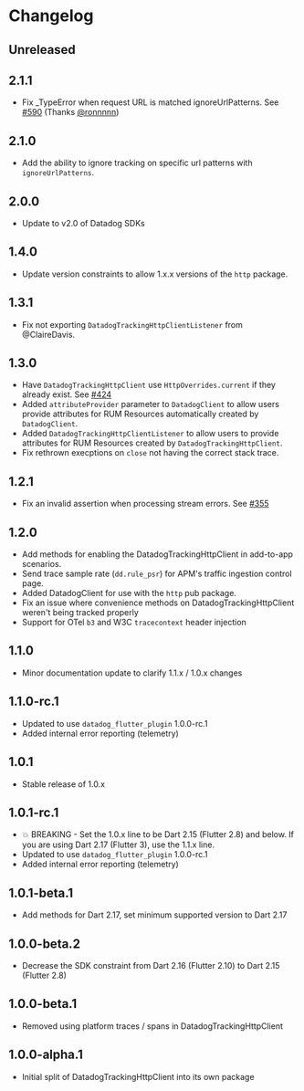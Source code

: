 # Changelog

## Unreleased

## 2.1.1

* Fix _TypeError when request URL is matched ignoreUrlPatterns. See [#590] (Thanks [@ronnnnn][])

## 2.1.0

* Add the ability to ignore tracking on specific url patterns with `ignoreUrlPatterns`.

## 2.0.0

* Update to v2.0 of Datadog SDKs

## 1.4.0

* Update version constraints to allow 1.x.x versions of the `http` package.

## 1.3.1

* Fix not exporting `DatadogTrackingHttpClientListener` from @ClaireDavis.

## 1.3.0

* Have `DatadogTrackingHttpClient` use `HttpOverrides.current` if they already exist. See [#424] 
* Added `attributeProvider` parameter to `DatadogClient` to allow users provide attributes for RUM Resources automatically created by `DatadogClient`.
* Added `DatadogTrackingHttpClientListener` to allow users to provide attributes for RUM Resources created by `DatadogTrackingHttpClient`.
* Fix rethrown execptions on `close` not having the correct stack trace.

## 1.2.1

* Fix an invalid assertion when processing stream errors. See [#355]

## 1.2.0

* Add methods for enabling the DatadogTrackingHttpClient in add-to-app scenarios.
* Send trace sample rate (`dd.rule_psr`) for APM's traffic ingestion control page.
* Added DatadogClient for use with the `http` pub package.
* Fix an issue where convenience methods on DatadogTrackingHttpClient weren't being tracked properly
* Support for OTel `b3` and W3C `tracecontext` header injection

## 1.1.0

* Minor documentation update to clarify 1.1.x / 1.0.x changes

## 1.1.0-rc.1

* Updated to use `datadog_flutter_plugin` 1.0.0-rc.1
* Added internal error reporting (telemetry)

## 1.0.1

* Stable release of 1.0.x

## 1.0.1-rc.1

* 💥 BREAKING - Set the 1.0.x line to be Dart 2.15 (Flutter 2.8) and below. If you are using Dart 2.17 (Flutter 3), use the 1.1.x line.
* Updated to use `datadog_flutter_plugin` 1.0.0-rc.1
* Added internal error reporting (telemetry)

## 1.0.1-beta.1

* Add methods for Dart 2.17, set minimum supported version to Dart 2.17

## 1.0.0-beta.2

* Decrease the SDK constraint from Dart 2.16 (Flutter 2.10) to Dart 2.15 (Flutter 2.8)

## 1.0.0-beta.1

* Removed using platform traces / spans in DatadogTrackingHttpClient

## 1.0.0-alpha.1

* Initial split of DatadogTrackingHttpClient into its own package

[#355]: https://github.com/DataDog/dd-sdk-flutter/issues/355
[#424]: https://github.com/DataDog/dd-sdk-flutter/issues/424
[#590]: https://github.com/DataDog/dd-sdk-flutter/pull/590
[@ronnnnn]: https://github.com/ronnnnn